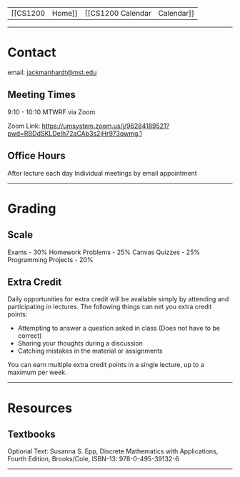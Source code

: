 
|  |  |  |  |
|----------|----------|----------|----------|
| [[CS1200|Home]] | [[CS1200 Calendar|Calendar]] | [[CS1200 Syllabus|Syllabus]] | [[Lecture Notes]] |

---


# Contact
email: jackmanhardt@mst.edu

## Meeting Times

9:10 - 10:10 MTWRF via Zoom

Zoom Link: https://umsystem.zoom.us/j/96284189521?pwd=RBDdSKLDeIh72aCAb3s2jHr973qwmg.1

## Office Hours

After lecture each day
Individual meetings by email appointment

---

# Grading

## Scale

Exams - 30%
Homework Problems - 25%
Canvas Quizzes - 25%
Programming Projects - 20%

## Extra Credit

Daily opportunities for extra credit will be available simply by attending and participating in lectures. The following things can net you extra credit points:

- Attempting to answer a question asked in class (Does not have to be correct)
- Sharing your thoughts during a discussion
- Catching mistakes in the material or assignments

You can earn multiple extra credit points in a single lecture, up to a maximum per week.

---

# Resources

## Textbooks

Optional Text: Susanna S. Epp, Discrete Mathematics with Applications, Fourth Edition, Brooks/Cole, ISBN-13: 978-0-495-39132-6 

---

